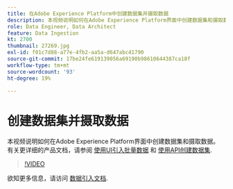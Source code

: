```yaml
---
title: 在Adobe Experience Platform中创建数据集并摄取数据
description: 本视频说明如何在Adobe Experience Platform界面中创建数据集和摄取数据。
role: Data Engineer, Data Architect
feature: Data Ingestion
kt: 2700
thumbnail: 27269.jpg
exl-id: f01c7d88-a77e-4fb2-aa5a-d647abc41790
source-git-commit: 17be24fe619139056a69190b98610644387ca18f
workflow-type: tm+mt
source-wordcount: '93'
ht-degree: 19%

---
```


# 创建数据集并摄取数据

本视频说明如何在Adobe Experience Platform界面中创建数据集和摄取数据。 有关更详细的产品文档，请参阅 [使用UI引入批量数据](https://experienceleague.adobe.com/docs/experience-platform/ingestion/tutorials/ingest-batch-data.html?lang=zh-Hans) 和 [使用API创建数据集](https://experienceleague.adobe.com/docs/experience-platform/catalog/datasets/create.html).

>[!VIDEO](https://video.tv.adobe.com/v/27269?quality=12&learn=on)

欲知更多信息，请访问 [数据引入文档](https://experienceleague.adobe.com/docs/experience-platform/ingestion/home.html?lang=zh-Hans).
